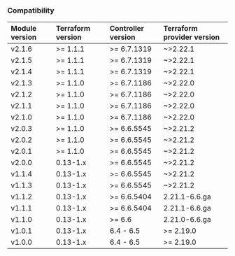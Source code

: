### Compatibility
Module version | Terraform version | Controller version | Terraform provider version
:--- | :--- | :--- | :---
v2.1.6 | >= 1.1.1 | >= 6.7.1319 | ~>2.22.1
v2.1.5 | >= 1.1.1 | >= 6.7.1319 | ~>2.22.1
v2.1.4 | >= 1.1.1 | >= 6.7.1319 | ~>2.22.1
v2.1.3 | >= 1.1.0 | >= 6.7.1186 | ~>2.22.0
v2.1.2 | >= 1.1.0 | >= 6.7.1186 | ~>2.22.0
v2.1.1 | >= 1.1.0 | >= 6.7.1186 | ~>2.22.0
v2.1.0 | >= 1.1.0 | >= 6.7.1186 | ~>2.22.0
v2.0.3 | >= 1.1.0 | >= 6.6.5545 | ~>2.21.2
v2.0.2 | >= 1.1.0 | >= 6.6.5545 | ~>2.21.2
v2.0.1 | >= 1.1.0 | >= 6.6.5545 | ~>2.21.2
v2.0.0 | 0.13-1.x | >= 6.6.5545 | ~>2.21.2
v1.1.4 | 0.13-1.x | >= 6.6.5545 | ~>2.21.2
v1.1.3 | 0.13-1.x | >= 6.6.5545 | ~>2.21.2
v1.1.2 | 0.13-1.x | >= 6.6.5404 | 2.21.1-6.6.ga
v1.1.1 | 0.13-1.x | >= 6.6.5404 | 2.21.1-6.6.ga
v1.1.0 | 0.13-1.x | >= 6.6 | 2.21.0-6.6.ga
v1.0.1 | 0.13-1.x | 6.4 - 6.5 | >= 2.19.0
v1.0.0 | 0.13-1.x | 6.4 - 6.5 | >= 2.19.0
